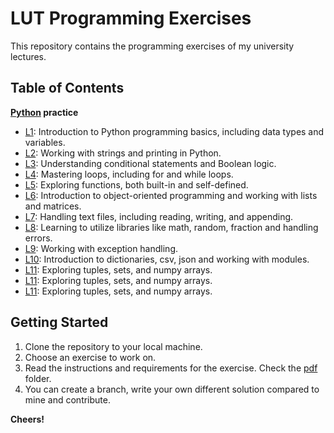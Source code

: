 # LUT Programming Exercises

This repository contains the programming exercises of my university lectures. 

**Table of Contents**
-----------------

**[Python](python) practice**

* [L1](python/L1): Introduction to Python programming basics, including data types and variables.
* [L2](python/L2): Working with strings and printing in Python.
* [L3](python/L3): Understanding conditional statements and Boolean logic.
* [L4](python/L4): Mastering loops, including for and while loops.
* [L5](python/L5): Exploring functions, both built-in and self-defined.
* [L6](python/L6): Introduction to object-oriented programming and working with lists and matrices.
* [L7](python/L7): Handling text files, including reading, writing, and appending.
* [L8](python/L8): Learning to utilize libraries like math, random, fraction and handling errors.
* [L9](python/L9): Working with exception handling.
* [L10](python/L10): Introduction to dictionaries, csv, json and working with modules.
* [L11](python/L11): Exploring tuples, sets, and numpy arrays.
* [L11](python/L11): Exploring tuples, sets, and numpy arrays.
* [L11](python/L11): Exploring tuples, sets, and numpy arrays.



**Getting Started**
-------------------

1. Clone the repository to your local machine.
2. Choose an exercise to work on.
3. Read the instructions and requirements for the exercise. Check the [pdf](python/pdf) folder.
4. You can create a branch, write your own different solution compared to mine and contribute.

**Cheers!**